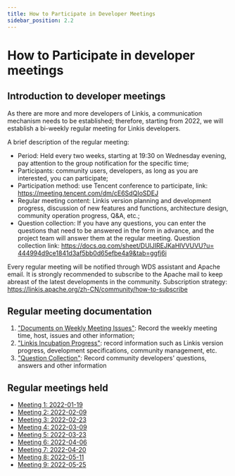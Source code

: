 ```yaml
---
title: How to Participate in Developer Meetings
sidebar_position: 2.2
---
```


# How to Participate in developer meetings

## Introduction to developer meetings

As there are more and more developers of Linkis, a communication mechanism needs to be established; therefore, starting from 2022, we will establish a bi-weekly regular meeting for Linkis developers.

A brief description of the regular meeting:
- Period: Held every two weeks, starting at 19:30 on Wednesday evening, pay attention to the group notification for the specific time;
- Participants: community users, developers, as long as you are interested, you can participate;
- Participation method: use Tencent conference to participate, link: https://meeting.tencent.com/dm/cE6SdQIoSDEJ
- Regular meeting content: Linkis version planning and development progress, discussion of new features and functions, architecture design, community operation progress, Q&A, etc.;
- Question collection: If you have any questions, you can enter the questions that need to be answered in the form in advance, and the project team will answer them at the regular meeting. Question collection link: [https://docs.qq.com/sheet/DUlJIREJKaHlVVUVU?u= 444994d9ce1841d3af5bb0d65efbe4a9&tab=ggfj6i](https://docs.qq.com/sheet/DUlJIREJKaHlVVUVU?u=444994d9ce1841d3af5bb0d65efbe4a9&tab=ggfj6i)

Every regular meeting will be notified through WDS assistant and Apache email.
It is strongly recommended to subscribe to the Apache mail to keep abreast of the latest developments in the community. Subscription strategy: https://linkis.apache.org/zh-CN/community/how-to-subscribe

## Regular meeting documentation
1. ["Documents on Weekly Meeting Issues"](https://docs.qq.com/doc/DZkFFbHVWc3F2V3N3?u=444994d9ce1841d3af5bb0d65efbe4a9): Record the weekly meeting time, host, issues and other information;
2. ["Linkis Incubation Progress"](https://docs.qq.com/sheet/DSFJyTld3Y0JGeU54?u=444994d9ce1841d3af5bb0d65efbe4a9&tab=uf5xax): record information such as Linkis version progress, development specifications, community management, etc.
3. ["Question Collection"](https://docs.qq.com/sheet/DUlJIREJKaHlVVUVU?u=444994d9ce1841d3af5bb0d65efbe4a9&tab=ggfj6i): Record community developers' questions, answers and other information


## Regular meetings held
- [Meeting 1: 2022-01-19](https://github.com/apache/linkis/issues/2106#issuecomment-1124810585)
- [Meeting 2: 2022-02-09](https://github.com/apache/linkis/issues/2106#issuecomment-1124810803) 
- [Meeting 3: 2022-02-23](https://github.com/apache/linkis/issues/2106#issuecomment-1124810948)
- [Meeting 4: 2022-03-09](https://github.com/apache/linkis/issues/2106#issuecomment-1124812549)
- [Meeting 5: 2022-03-23](https://github.com/apache/linkis/issues/2106#issuecomment-1124812700)
- [Meeting 6: 2022-04-06](https://github.com/apache/linkis/issues/2106#issuecomment-1124813196)
- [Meeting 7: 2022-04-20](https://github.com/apache/linkis/issues/2106#issuecomment-1124813537)
- [Meeting 8: 2022-05-11](https://github.com/apache/linkis/issues/2106#issuecomment-1124813976)
- [Meeting 9: 2022-05-25](https://github.com/apache/linkis/issues/2106#issuecomment-1139226462)

